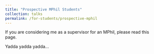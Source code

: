 ```yaml
---
title: "Prospective MPhil Students"
collection: talks
permalink: /for-students/prospective-mphil
---
```


If you are considering me as a supervisor for an MPhil, please read this page.

Yadda yadda yadda...

